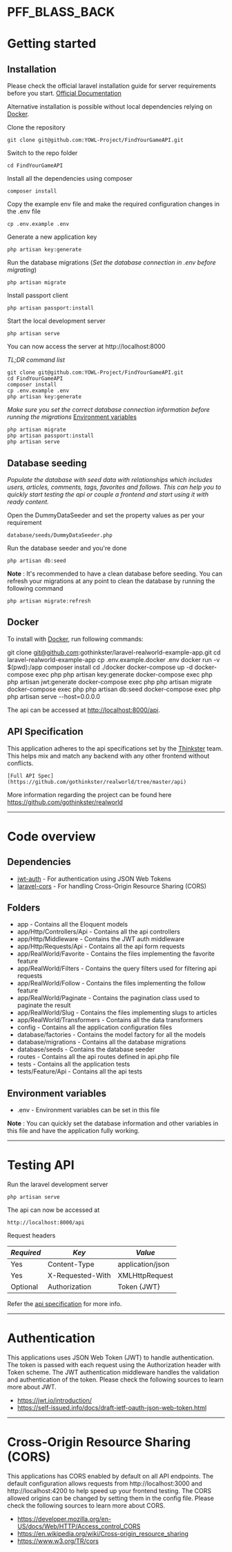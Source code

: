 # PFF_BLASS_BACK

# Getting started

## Installation

Please check the official laravel installation guide for server requirements before you start. [Official Documentation](https://laravel.com/docs/5.4/installation#installation)

Alternative installation is possible without local dependencies relying on [Docker](#docker). 

Clone the repository

    git clone git@github.com:YOWL-Project/FindYourGameAPI.git

Switch to the repo folder

    cd FindYourGameAPI

Install all the dependencies using composer

    composer install

Copy the example env file and make the required configuration changes in the .env file

    cp .env.example .env

Generate a new application key

    php artisan key:generate

Run the database migrations (*Set the database connection in .env before migrating*)

    php artisan migrate

Install passport client

    php artisan passport:install

Start the local development server

    php artisan serve

You can now access the server at http://localhost:8000

*TL;DR command list*

    git clone git@github.com:YOWL-Project/FindYourGameAPI.git
    cd FindYourGameAPI
    composer install
    cp .env.example .env
    php artisan key:generate
    
*Make sure you set the correct database connection information before running the migrations* [Environment variables](#environment-variables)

    php artisan migrate
    php artisan passport:install
    php artisan serve

## Database seeding

*Populate the database with seed data with relationships which includes users, articles, comments, tags, favorites and follows. This can help you to quickly start testing the api or couple a frontend and start using it with ready content.*

Open the DummyDataSeeder and set the property values as per your requirement

    database/seeds/DummyDataSeeder.php

Run the database seeder and you're done

    php artisan db:seed

**Note** : It's recommended to have a clean database before seeding. You can refresh your migrations at any point to clean the database by running the following command

    php artisan migrate:refresh
    
## Docker

To install with [Docker](https://www.docker.com), run following commands:

git clone git@github.com:gothinkster/laravel-realworld-example-app.git
cd laravel-realworld-example-app
cp .env.example.docker .env
docker run -v $(pwd):/app composer install
cd ./docker
docker-compose up -d
docker-compose exec php php artisan key:generate
docker-compose exec php php artisan jwt:generate
docker-compose exec php php artisan migrate
docker-compose exec php php artisan db:seed
docker-compose exec php php artisan serve --host=0.0.0.0

The api can be accessed at [http://localhost:8000/api](http://localhost:8000/api).

## API Specification

This application adheres to the api specifications set by the [Thinkster](https://github.com/gothinkster) team. This helps mix and match any backend with any other frontend without conflicts.

    [Full API Spec](https://github.com/gothinkster/realworld/tree/master/api)



More information regarding the project can be found here https://github.com/gothinkster/realworld

----------

# Code overview

## Dependencies

- [jwt-auth](https://github.com/tymondesigns/jwt-auth) - For authentication using JSON Web Tokens
- [laravel-cors](https://github.com/barryvdh/laravel-cors) - For handling Cross-Origin Resource Sharing (CORS)

## Folders

- app - Contains all the Eloquent models
- app/Http/Controllers/Api - Contains all the api controllers
- app/Http/Middleware - Contains the JWT auth middleware
- app/Http/Requests/Api - Contains all the api form requests
- app/RealWorld/Favorite - Contains the files implementing the favorite feature
- app/RealWorld/Filters - Contains the query filters used for filtering api requests
- app/RealWorld/Follow - Contains the files implementing the follow feature
- app/RealWorld/Paginate - Contains the pagination class used to paginate the result
- app/RealWorld/Slug - Contains the files implementing slugs to articles
- app/RealWorld/Transformers - Contains all the data transformers
- config - Contains all the application configuration files
- database/factories - Contains the model factory for all the models
- database/migrations - Contains all the database migrations
- database/seeds - Contains the database seeder
- routes - Contains all the api routes defined in api.php file
- tests - Contains all the application tests
- tests/Feature/Api - Contains all the api tests

## Environment variables

- .env - Environment variables can be set in this file

**Note** : You can quickly set the database information and other variables in this file and have the application fully working.

----------

# Testing API

Run the laravel development server

    php artisan serve

The api can now be accessed at

    http://localhost:8000/api

Request headers

| *Required* 	| *Key*              	| *Value*            	|
|----------	|------------------	|------------------	|
| Yes      	| Content-Type     	| application/json 	|
| Yes      	| X-Requested-With 	| XMLHttpRequest   	|
| Optional 	| Authorization    	| Token {JWT}      	|

Refer the [api specification](#api-specification) for more info.

----------
 
# Authentication
 
This applications uses JSON Web Token (JWT) to handle authentication. The token is passed with each request using the Authorization header with Token scheme. The JWT authentication middleware handles the validation and authentication of the token. Please check the following sources to learn more about JWT.
 
- https://jwt.io/introduction/
- https://self-issued.info/docs/draft-ietf-oauth-json-web-token.html

----------

# Cross-Origin Resource Sharing (CORS)
 
This applications has CORS enabled by default on all API endpoints. The default configuration allows requests from http://localhost:3000 and http://localhost:4200 to help speed up your frontend testing. The CORS allowed origins can be changed by setting them in the config file. Please check the following sources to learn more about CORS.
 
- https://developer.mozilla.org/en-US/docs/Web/HTTP/Access_control_CORS
- https://en.wikipedia.org/wiki/Cross-origin_resource_sharing
- https://www.w3.org/TR/cors

